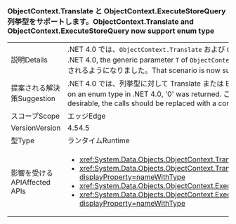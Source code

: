 ### <a name="objectcontexttranslate-and-objectcontextexecutestorequery-now-support-enum-type"></a><span data-ttu-id="e39c6-101">ObjectContext.Translate と ObjectContext.ExecuteStoreQuery 列挙型をサポートします。</span><span class="sxs-lookup"><span data-stu-id="e39c6-101">ObjectContext.Translate and ObjectContext.ExecuteStoreQuery now support enum type</span></span>

|   |   |
|---|---|
|<span data-ttu-id="e39c6-102">説明</span><span class="sxs-lookup"><span data-stu-id="e39c6-102">Details</span></span>|<span data-ttu-id="e39c6-103">.NET 4.0 では、<code>ObjectContext.Translate</code> および <code>ObjectContext.ExecuteStoreQuery</code> メソッドのジェネリック パラメーター <code>T</code> は、列挙型にできませんでした。</span><span class="sxs-lookup"><span data-stu-id="e39c6-103">In .NET 4.0, the generic parameter <code>T</code> of <code>ObjectContext.Translate</code> and <code>ObjectContext.ExecuteStoreQuery</code> methods could not be an enum.</span></span> <span data-ttu-id="e39c6-104">このシナリオがサポートされるようになりました。</span><span class="sxs-lookup"><span data-stu-id="e39c6-104">That scenario is now supported.</span></span>|
|<span data-ttu-id="e39c6-105">提案される解決策</span><span class="sxs-lookup"><span data-stu-id="e39c6-105">Suggestion</span></span>|<span data-ttu-id="e39c6-106">.NET 4.0 では、列挙型に対して Translate または ExecuteStoreQuery が呼び出された場合、「0」が返されました。</span><span class="sxs-lookup"><span data-stu-id="e39c6-106">If Translate or ExecuteStoreQuery was called on an enum type in .NET 4.0, '0' was returned.</span></span> <span data-ttu-id="e39c6-107">この動作が望ましい場合は、呼び出しを定数 0 (または同等の列挙型) に置き換えてください。</span><span class="sxs-lookup"><span data-stu-id="e39c6-107">If that behavior was desirable, the calls should be replaced with a constant 0 (or the enum equivalent of it).</span></span>|
|<span data-ttu-id="e39c6-108">スコープ</span><span class="sxs-lookup"><span data-stu-id="e39c6-108">Scope</span></span>|<span data-ttu-id="e39c6-109">エッジ</span><span class="sxs-lookup"><span data-stu-id="e39c6-109">Edge</span></span>|
|<span data-ttu-id="e39c6-110">Version</span><span class="sxs-lookup"><span data-stu-id="e39c6-110">Version</span></span>|<span data-ttu-id="e39c6-111">4.5</span><span class="sxs-lookup"><span data-stu-id="e39c6-111">4.5</span></span>|
|<span data-ttu-id="e39c6-112">型</span><span class="sxs-lookup"><span data-stu-id="e39c6-112">Type</span></span>|<span data-ttu-id="e39c6-113">ランタイム</span><span class="sxs-lookup"><span data-stu-id="e39c6-113">Runtime</span></span>|
|<span data-ttu-id="e39c6-114">影響を受ける API</span><span class="sxs-lookup"><span data-stu-id="e39c6-114">Affected APIs</span></span>|<ul><li><xref:System.Data.Objects.ObjectContext.Translate%60%601(System.Data.Common.DbDataReader)?displayProperty=nameWithType></li><li><xref:System.Data.Objects.ObjectContext.Translate%60%601(System.Data.Common.DbDataReader,System.String,System.Data.Objects.MergeOption)?displayProperty=nameWithType></li><li><xref:System.Data.Objects.ObjectContext.ExecuteStoreQuery%60%601(System.String,System.Object[])?displayProperty=nameWithType></li><li><xref:System.Data.Objects.ObjectContext.ExecuteStoreQuery%60%601(System.String,System.String,System.Data.Objects.MergeOption,System.Object[])?displayProperty=nameWithType></li></ul>|

